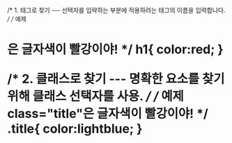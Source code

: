 /* 1. 태그로 찾기 --- 선택자를 입략하는 부분에 적용하려는 태그의 이름을 입력합니다. */
/* 예제 <h1>은 글자색이 빨강이야! */
h1{
    color:red;
}

/* 2. 클래스로 찾기 --- 명확한 요소를 찾기위해 클래스 선택자를 사용.  */
/* 예제 class="title"은 글자색이 빨강이야! */
.title{
    color:lightblue;
}

